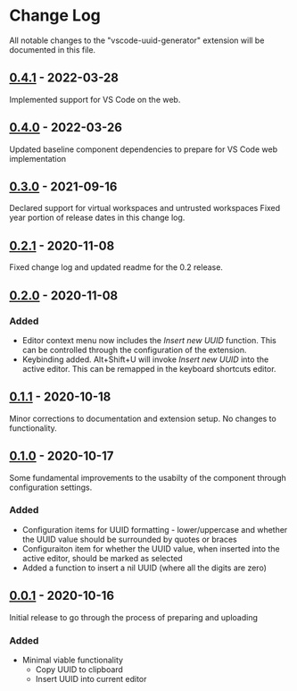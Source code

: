 # Change Log

All notable changes to the "vscode-uuid-generator" extension will be documented in this file.

## [0.4.1] - 2022-03-28
Implemented support for VS Code on the web.

## [0.4.0] - 2022-03-26
Updated baseline component dependencies to prepare for VS Code web implementation

## [0.3.0] - 2021-09-16
Declared support for virtual workspaces and untrusted workspaces
Fixed year portion of release dates in this change log.

## [0.2.1] - 2020-11-08
Fixed change log and updated readme for the 0.2 release.

## [0.2.0] - 2020-11-08
### Added
* Editor context menu now includes the _Insert new UUID_ function. This can be controlled through the configuration of the extension.
* Keybinding added. Alt+Shift+U will invoke _Insert new UUID_ into the active editor. This can be remapped in the keyboard shortcuts editor.

## [0.1.1] - 2020-10-18
Minor corrections to documentation and extension setup. No changes to functionality.

## [0.1.0] - 2020-10-17
Some fundamental improvements to the usabilty of the component through configuration settings.
### Added
- Configuration items for UUID formatting - lower/uppercase and whether the UUID value should be surrounded by quotes or braces
- Configuraiton item for whether the UUID value, when inserted into the active editor, should be marked as selected
- Added a function to insert a nil UUID (where all the digits are zero)

## [0.0.1] - 2020-10-16
Initial release to go through the process of preparing and uploading
### Added
- Minimal viable functionality
    - Copy UUID to clipboard
    - Insert UUID into current editor

[0.4.1]: https://github.com/Motivesoft/vscode-uuid-generator/releases/tag/v0.4.1
[0.4.0]: https://github.com/Motivesoft/vscode-uuid-generator/releases/tag/v0.4.0
[0.3.0]: https://github.com/Motivesoft/vscode-uuid-generator/releases/tag/v0.3.0
[0.2.1]: https://github.com/Motivesoft/vscode-uuid-generator/releases/tag/v0.2.1
[0.2.0]: https://github.com/Motivesoft/vscode-uuid-generator/releases/tag/v0.2.0
[0.1.1]: https://github.com/Motivesoft/vscode-uuid-generator/releases/tag/v0.1.1
[0.1.0]: https://github.com/Motivesoft/vscode-uuid-generator/releases/tag/v0.1.0
[0.0.1]: https://github.com/Motivesoft/vscode-uuid-generator/releases/tag/v0.0.1
